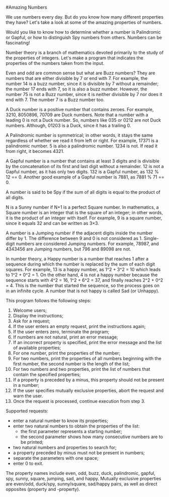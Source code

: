 #Amazing Numbers

We use numbers every day. But do you know how many different properties they have? Let's take a look at some of the amazing properties of numbers. 

Would you like to know how to determine whether a number is Palindromic or Gapful, or how to distinguish Spy numbers from others. Numbers can be fascinating!

Number theory is a branch of mathematics devoted primarily to the study of the properties of integers. Let's make a program that indicates the properties of the numbers taken from the input.

Even and odd are common sense but what are Buzz numbers? They are numbers that are either divisible by 7 or end with 7. For example, the number 14 is a buzz number, since it is divisible by 7 without a remainder; the number 17 ends with 7, so it is also a buzz number. However, the number 75 is not a Buzz number, since it is neither divisible by 7 nor does it end with 7. The number 7 is a Buzz number too.

A Duck number is a positive number that contains zeroes. For example, 3210, 8050896, 70709 are Duck numbers. Note that a number with a leading 0 is not a Duck number. So, numbers like 035 or 0212 are not Duck numbers. Although, 01203 is a Duck, since it has a trailing 0.

A Palindromic number is symmetrical; in other words, it stays the same regardless of whether we read it from left or right. For example, 17371 is a palindromic number. 5 is also a palindromic number. 1234 is not. If read it from right, it becomes 4321.

A Gapful number is a number that contains at least 3 digits and is divisible by the concatenation of its first and last digit without a remainder. 12 is not a Gapful number, as it has only two digits. 132 is a Gapful number, as 132 % 12 == 0. Another good example of a Gapful number is 7881, as 7881 % 71 == 0.

A number is said to be Spy if the sum of all digits is equal to the product of all digits.

N is a Sunny number if N+1 is a perfect Square number. In mathematics, a Square number is an integer that is the square of an integer; in other words, it is the product of an integer with itself. For example, 9 is a square number, since it equals 32 and can be written as 3×3.

A number is a Jumping number if the adjacent digits inside the number differ by 1. The difference between 9 and 0 is not considered as 1. Single-digit numbers are considered Jumping numbers. For example, 78987, and 4343456 are Jumping numbers, but 796 and 89098 are not.

In number theory, a Happy number is a number that reaches 1 after a sequence during which the number is replaced by the sum of each digit squares. For example, 13 is a happy number, as 1^2 + 3^2 = 10 which leads to 1^2 + 0^2 = 1. On the other hand, 4 is not a happy number because the sequence starts with 4^2 = 16, 1^2 + 6^2 = 37, and finally reaches 2^2 + 0^2 = 4. This is the number that started the sequence, so the process goes on in an infinite cycle. A number that is not happy is called Sad (or Unhappy).

This program follows the following steps:
1. Welcome users;
2. Display the instructions;
3. Ask for a request;
4. If the user enters an empty request, print the instructions again;
5. If the user enters zero, terminate the program;
6. If numbers are not natural, print an error message;
7. If an incorrect property is specified, print the error message and the list of available properties;
8. For one number, print the properties of the number;
9. For two numbers, print the properties of all numbers beginning with the first number, the second number is the length of the list;
10. For two numbers and two properties, print the list of numbers that contain the specified properties;
11. If a property is preceded by a minus, this property should not be present in a number;
12. If the user specifies mutually exclusive properties, abort the request and warn the user.
13. Once the request is processed, continue execution from step 3.

Supported requests:
- enter a natural number to know its properties;
- enter two natural numbers to obtain the properties of the list:
  * the first parameter represents a starting number;
  * the second parameter shows how many consecutive numbers are to be printed;
- two natural numbers and properties to search for;
- a property preceded by minus must not be present in numbers;
- separate the parameters with one space;
- enter 0 to exit.

The property names include even, odd, buzz, duck, palindromic, gapful, spy, sunny, square, jumping, sad, and happy. Mutually exclusive properties are even/odd, duck/spy, sunny/square, sad/happy pairs, as well as direct opposites (property and -property).

